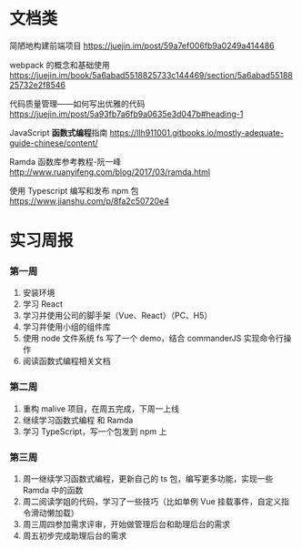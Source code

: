# 文档类

简陋地构建前端项目 https://juejin.im/post/59a7ef006fb9a0249a414486

webpack 的概念和基础使用 https://juejin.im/book/5a6abad5518825733c144469/section/5a6abad5518825732e2f8546

代码质量管理——如何写出优雅的代码 https://juejin.im/post/5a93fb7a6fb9a0635e3d047b#heading-1

JavaScript **函数式编程**指南 https://llh911001.gitbooks.io/mostly-adequate-guide-chinese/content/

Ramda 函数库参考教程-阮一峰 http://www.ruanyifeng.com/blog/2017/03/ramda.html

使用 Typescript 编写和发布 npm 包 https://www.jianshu.com/p/8fa2c50720e4

# 实习周报

### 第一周
1. 安装环境
2. 学习 React
3. 学习并使用公司的脚手架（Vue、React）（PC、H5）
4. 学习并使用小组的组件库
5. 使用 node 文件系统 fs 写了一个 demo，结合 commanderJS 实现命令行操作
6. 阅读函数式编程相关文档

### 第二周
1. 重构 malive 项目，在周五完成，下周一上线
2. 继续学习函数式编程 和 Ramda
3. 学习 TypeScript，写一个包发到 npm 上

### 第三周
1. 周一继续学习函数式编程，更新自己的 ts 包，编写更多功能，实现一些 Ramda 中的函数
2. 周二阅读学姐的代码，学习了一些技巧（比如单例 Vue 挂载事件，自定义指令滑动懒加载）
3. 周三周四参加需求评审，开始做管理后台和助理后台的需求
4. 周五初步完成助理后台的需求
